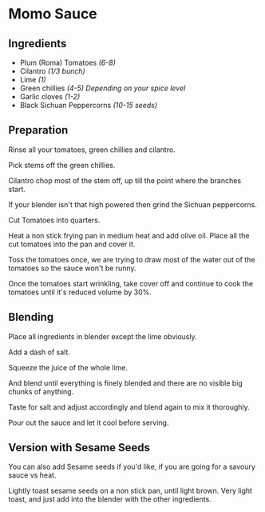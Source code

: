 # Momo Sauce

## Ingredients

* Plum (Roma) Tomatoes _(6-8)_
* Cilantro _(1/3 bunch)_
* Lime _(1)_
* Green chillies _(4-5) Depending on your spice level_
* Garlic cloves _(1-2)_
* Black Sichuan Peppercorns _(10-15 seeds)_

## Preparation

Rinse all your tomatoes, green chillies and cilantro.

Pick stems off the green chillies.

Cilantro chop most of the stem off, up till the point where the branches start.

If your blender isn't that high powered then grind the Sichuan peppercorns.

Cut Tomatoes into quarters.

Heat a non stick frying pan in medium heat and add olive oil. Place all the cut tomatoes into the pan and cover it.

Toss the tomatoes once, we are trying to draw most of the water out of the tomatoes so the sauce won't be runny.

Once the tomatoes start wrinkling, take cover off and continue to cook the tomatoes until it's reduced volume by 30%.

## Blending

Place all ingredients in blender except the lime obviously.

Add a dash of salt.

Squeeze the juice of the whole lime.

And blend until everything is finely blended and there are no visible big chunks of anything.

Taste for salt and adjust accordingly and blend again to mix it thoroughly.

Pour out the sauce and let it cool before serving.

## Version with Sesame Seeds

You can also add Sesame seeds if you'd like, if you are going for a savoury sauce vs heat.

Lightly toast sesame seeds on a non stick pan, until light brown. Very light toast, and just add into the blender with the other ingredients.
